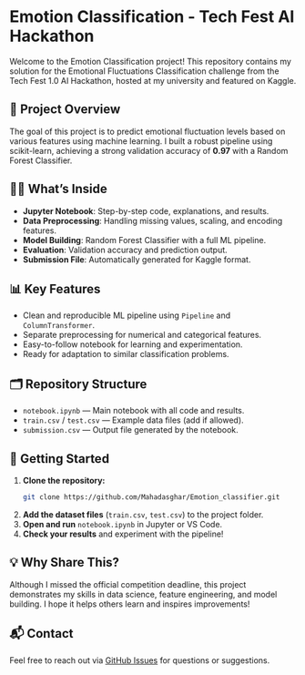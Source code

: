 # Emotion Classification - Tech Fest AI Hackathon

Welcome to the Emotion Classification project! This repository contains my solution for the Emotional Fluctuations Classification challenge from the Tech Fest 1.0 AI Hackathon, hosted at my university and featured on Kaggle.

## 🚀 Project Overview

The goal of this project is to predict emotional fluctuation levels based on various features using machine learning. I built a robust pipeline using scikit-learn, achieving a strong validation accuracy of **0.97** with a Random Forest Classifier.

## 🧑‍💻 What’s Inside

- **Jupyter Notebook**: Step-by-step code, explanations, and results.
- **Data Preprocessing**: Handling missing values, scaling, and encoding features.
- **Model Building**: Random Forest Classifier with a full ML pipeline.
- **Evaluation**: Validation accuracy and prediction output.
- **Submission File**: Automatically generated for Kaggle format.

## 📊 Key Features

- Clean and reproducible ML pipeline using `Pipeline` and `ColumnTransformer`.
- Separate preprocessing for numerical and categorical features.
- Easy-to-follow notebook for learning and experimentation.
- Ready for adaptation to similar classification problems.

## 🗂️ Repository Structure

- `notebook.ipynb` — Main notebook with all code and results.
- `train.csv` / `test.csv` — Example data files (add if allowed).
- `submission.csv` — Output file generated by the notebook.

## 🏁 Getting Started

1. **Clone the repository:**
    ```bash
    git clone https://github.com/Mahadasghar/Emotion_classifier.git
    ```
2. **Add the dataset files** (`train.csv`, `test.csv`) to the project folder.
3. **Open and run** `notebook.ipynb` in Jupyter or VS Code.
4. **Check your results** and experiment with the pipeline!

## 💡 Why Share This?

Although I missed the official competition deadline, this project demonstrates my skills in data science, feature engineering, and model building. I hope it helps others learn and inspires improvements!

## 📬 Contact

Feel free to reach out via [GitHub Issues](https://github.com/Mahadasghar/Emotion_classifier/issues) for questions or suggestions.
